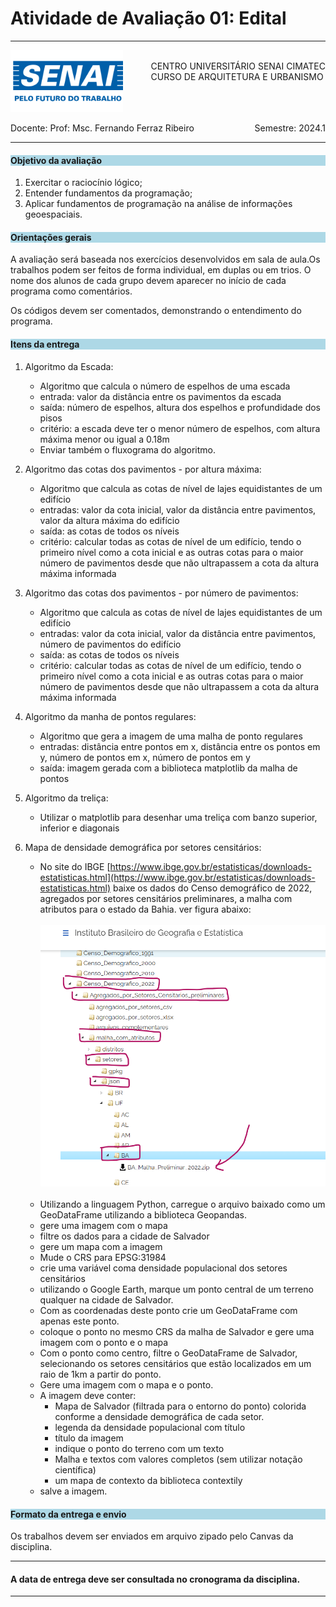 # Atividade de Avaliação 01: Edital 

-----

<div style= "align: top;">

<span style="float: left;">
<img src="../../../figs_gerais/senai_logo.png" width="180">

</span>
<span style="float: right;"><br>
CENTRO UNIVERSITÁRIO SENAI CIMATEC <br>
CURSO DE ARQUITETURA E URBANISMO

</span>


</div>

<br><br><br><br><br><br>


<div>
    <span style="float: left;">Docente: Prof: Msc. Fernando Ferraz Ribeiro</span>
    <span style="float: right;">Semestre: 2024.1</span>
</div>



<br>

---

<h4 style="background:lightblue">

Objetivo da avaliação

</h4>

1. Exercitar o raciocínio lógico;
2. Entender fundamentos da programação;
3. Aplicar fundamentos de programação na análise de informações geoespaciais.


<h4 style="background:lightblue">
Orientações gerais

</h4>

A avaliação será baseada nos exercícios desenvolvidos em sala de aula.Os trabalhos podem ser feitos de forma individual, em duplas ou em trios. O nome dos alunos de cada grupo devem aparecer no início de cada programa como comentários.

Os códigos devem ser comentados, demonstrando o entendimento do programa.

<h4 style="background:lightblue">
Itens da entrega

</h4>

1. Algoritmo da Escada:
    - Algoritmo que calcula o número de espelhos de uma escada
    - entrada: valor da distância entre os pavimentos da escada
    - saída: número de espelhos, altura dos espelhos e profundidade dos pisos
    - critério: a escada deve ter o menor número de espelhos, com altura máxima menor ou igual a 0.18m
    - Enviar também o fluxograma do algoritmo.


1. Algoritmo das cotas dos pavimentos - por altura máxima:
    - Algoritmo que calcula as cotas de nível de lajes equidistantes de um edifício
    - entradas: valor da cota inicial, valor da distância entre pavimentos, valor da altura máxima do edifício
    - saída: as cotas de todos os níveis
    - critério: calcular todas as cotas de nível de um edifício, tendo o primeiro nível como a cota inicial e as outras cotas para o maior número de pavimentos desde que não ultrapassem a cota da altura máxima informada
  

1. Algoritmo das cotas dos pavimentos - por número de pavimentos:
    - Algoritmo que calcula as cotas de nível de lajes equidistantes de um edifício
    - entradas: valor da cota inicial, valor da distância entre pavimentos, número de pavimentos do edifício
    - saída: as cotas de todos os níveis
    - critério: calcular todas as cotas de nível de um edifício, tendo o primeiro nível como a cota inicial e  as outras cotas para o maior número de pavimentos desde que não ultrapassem a cota da altura máxima informada 


1. Algoritmo da manha de pontos regulares:
    - Algoritmo que gera a imagem de uma malha de ponto regulares
    - entradas: distância entre pontos em x, distância entre os pontos em y, número de pontos em x, número de pontos em y
    - saída: imagem gerada com a biblioteca matplotlib da malha de pontos

1. Algoritmo da treliça:
    - Utilizar o matplotlib para desenhar uma treliça com banzo superior, inferior e diagonais 

1. Mapa de densidade demográfica por setores censitários:
    - No site do IBGE [https://www.ibge.gov.br/estatisticas/downloads-estatisticas.html](https://www.ibge.gov.br/estatisticas/downloads-estatisticas.html) baixe os dados do Censo demográfico de 2022, agregados por setores censitários preliminares, a malha com  atributos para o estado da Bahia. ver figura abaixo:
    <br><br>
        ![alt text](figs/baixando_dados_ibge.png)
    <br><br>
    - Utilizando a linguagem Python, carregue o arquivo baixado como um GeoDataFrame utilizando a biblioteca Geopandas.
     - gere uma imagem com o mapa
     - filtre os dados para a cidade de Salvador
     - gere um mapa com a imagem
     - Mude o CRS para EPSG:31984
     - crie uma variável coma densidade populacional dos setores censitários
     - utilizando o Google Earth, marque um ponto central de um terreno qualquer na cidade de Salvador.
     - Com as coordenadas deste ponto crie um GeoDataFrame com apenas este ponto.
     - coloque o ponto no mesmo CRS da malha de Salvador e gere uma imagem com o ponto e o mapa
     - Com o ponto como centro, filtre o GeoDataFrame de Salvador, selecionando os setores censitários que estão localizados em um raio de 1km a partir do ponto.
     - Gere uma imagem com o mapa e o ponto.
     - A imagem deve conter:
       - Mapa de Salvador (filtrada para o entorno do ponto) colorida conforme a densidade demográfica de cada setor.
       - legenda da densidade populacional com título
       - título da imagem
       - indique o ponto do terreno com um texto
       - Malha e textos com valores completos (sem utilizar notação científica)
       - um mapa de contexto da biblioteca contextily
      - salve a imagem.

<h4 style="background:lightblue"> Formato da entrega e envio</h4>

 Os trabalhos devem ser enviados em arquivo zipado pelo Canvas da disciplina.

_______________

#### A data de entrega deve ser consultada no cronograma da disciplina.


_______________